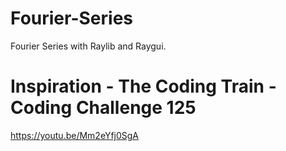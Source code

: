 # Fourier-Series
Fourier Series with Raylib and Raygui.

# Inspiration - The Coding Train - Coding Challenge 125
https://youtu.be/Mm2eYfj0SgA
